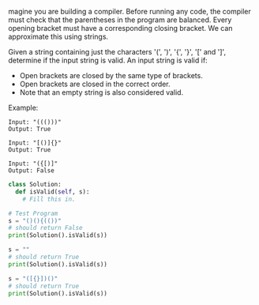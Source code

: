 magine you are building a compiler. Before running any code, the compiler must check that the parentheses in the program are balanced. Every opening bracket must have a corresponding closing bracket. We can approximate this using strings.

Given a string containing just the characters '(', ')', '{', '}', '[' and ']', determine if the input string is valid.
An input string is valid if:
- Open brackets are closed by the same type of brackets.
- Open brackets are closed in the correct order.
- Note that an empty string is also considered valid.


Example:

```
Input: "((()))"
Output: True

Input: "[()]{}"
Output: True

Input: "({[)]"
Output: False
```


```python
class Solution:
  def isValid(self, s):
    # Fill this in.

# Test Program
s = "()(){(())" 
# should return False
print(Solution().isValid(s))

s = ""
# should return True
print(Solution().isValid(s))

s = "([{}])()"
# should return True
print(Solution().isValid(s))
```